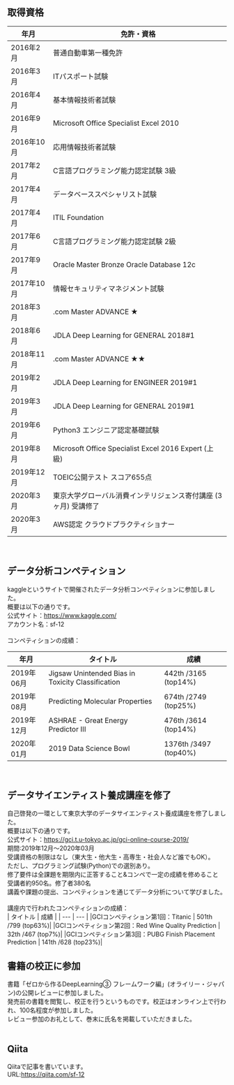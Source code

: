 ## 取得資格
|年月|免許・資格|
| ---- | ---- |
|2016年2月|普通自動車第一種免許|
|2016年3月|ITパスポート試験|
|2016年4月|基本情報技術者試験|
|2016年9月|Microsoft Office Specialist Excel 2010|
|2016年10月|応用情報技術者試験|
|2017年2月|C言語プログラミング能力認定試験 3級|
|2017年4月|データベーススペシャリスト試験|
|2017年4月|ITIL Foundation|
|2017年6月|C言語プログラミング能力認定試験 2級|
|2017年9月|Oracle Master Bronze Oracle Database 12c|
|2017年10月|情報セキュリティマネジメント試験|
|2018年3月|.com Master ADVANCE ★|
|2018年6月|JDLA Deep Learning for GENERAL 2018#1|
|2018年11月|.com Master ADVANCE ★★|
|2019年2月|JDLA Deep Learning for ENGINEER 2019#1|
|2019年3月|JDLA Deep Learning for GENERAL 2019#1|
|2019年6月|Python3 エンジニア認定基礎試験|
|2019年8月|Microsoft Office Specialist Excel 2016 Expert (上級)|
|2019年12月|TOEIC公開テスト スコア655点|
|2020年3月|東京大学グローバル消費インテリジェンス寄付講座 (3ヶ月) 受講修了|
|2020年3月|AWS認定 クラウドプラクティショナー|
<br>

## データ分析コンペティション
kaggleというサイトで開催されたデータ分析コンペティションに参加しました。<br>
概要は以下の通りです。<br>
公式サイト：https://www.kaggle.com/<br>
アカウント名：sf-12<br>
<br>
コンペティションの成績：<br>

| 年月 | タイトル | 成績 |
| --- | --- | --- |
|2019年06月 | Jigsaw Unintended Bias in Toxicity Classification | 442th /3165 (top14%)|
|2019年08月 | Predicting Molecular Properties				            | 674th /2749 (top25%)|
|2019年12月 | ASHRAE - Great Energy Predictor III			          | 476th /3614 (top14%)|
|2020年01月 | 2019 Data Science Bowl					                  | 1376th /3497 (top40%)|
<br>

## データサイエンティスト養成講座を修了
自己啓発の一環として東京大学のデータサイエンティスト養成講座を修了しました。<br>
概要は以下の通りです。<br>
公式サイト：https://gci.t.u-tokyo.ac.jp/gci-online-course-2019/<br>
期間:2019年12月～2020年03月<br>
受講資格の制限はなし（東大生・他大生・高専生・社会人など誰でもOK）。<br>
ただし、プログラミング試験(Python)での選別あり。<br>
修了要件は全課題を期限内に正答すること&コンペで一定の成績を修めること<br>
受講者約950名。修了者380名<br>
講義や課題の提出、コンペティションを通じてデータ分析について学びました。<br>
<br>
講座内で行われたコンペティションの成績：<br>
| タイトル | 成績 |
| --- | --- |
|GCIコンペティション第1回：Titanic			                     | 501th /799 (top63%)|
|GCIコンペティション第2回：Red Wine Quality Prediction		   | 32th /467 (top7%)|
|GCIコンペティション第3回：PUBG Finish Placement Prediction | 141th /628 (top23%)|
<br>

## 書籍の校正に参加
書籍「ゼロから作るDeepLearning③ フレームワーク編」(オライリー・ジャパン)の公開レビューに参加しました。<br>
発売前の書籍を閲覧し、校正を行うというものです。校正はオンライン上で行われ、100名程度が参加しました。<br>
レビュー参加のお礼として、巻末に氏名を掲載していただきました。<br>
<br>

## Qiita
Qiitaで記事を書いています。<br>
URL:https://qiita.com/sf-12<br>
